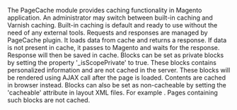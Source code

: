 The PageCache module provides caching functionality in Magento application. An administrator may switch between built-in caching and Varnish caching. Built-in caching is default and ready to use without the need of any external tools.
Requests and responses are managed by PageCache plugin. It loads data from cache and returns a response. If data is not present in cache, it passes to Magento and waits for the response. Response will then be saved in cache.
Blocks can be set as private blocks by setting the property '_isScopePrivate' to true. These blocks contains personalized information and are not cached in the server. These blocks will be rendered using AJAX call after the page is loaded. Contents are cached in browser instead.
Blocks can also be set as non-cacheable by setting the 'cacheable' attribute in layout XML files. For example <block class="Block\Class" name="blockname" cacheable="false" />. Pages containing such blocks are not cached.